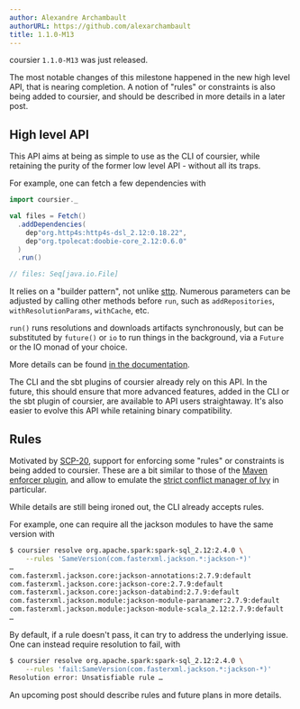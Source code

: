 ```yaml
---
author: Alexandre Archambault
authorURL: https://github.com/alexarchambault
title: 1.1.0-M13
---
```


coursier `1.1.0-M13` was just released.

The most notable changes of this milestone happened in the new high level API,
that is nearing completion. A notion of "rules" or constraints is also being
added to coursier, and should be described in more details in a later post.

## High level API

This API aims at being as simple to use as the CLI of coursier, while retaining
the purity of the former low level API - without all its traps.

For example, one can fetch a few dependencies with
```scala
import coursier._

val files = Fetch()
  .addDependencies(
    dep"org.http4s:http4s-dsl_2.12:0.18.22",
    dep"org.tpolecat:doobie-core_2.12:0.6.0"
  )
  .run()

// files: Seq[java.io.File]
```

It relies on a "builder pattern", not unlike
[sttp](https://softwaremill.com/introducing-sttp-the-scala-http-client).
Numerous parameters can be adjusted by calling other methods before `run`, such
as `addRepositories`, `withResolutionParams`, `withCache`, etc.

`run()` runs resolutions and downloads artifacts synchronously, but can be
substituted by `future()` or `io` to run things
in the background, via a `Future` or the IO monad of your choice.

More details can be found [in the documentation](/docs/1.1.0-M13/api).

The CLI and the sbt plugins of coursier already rely on this API. In the future,
this should ensure that more advanced features, added in the CLI or the sbt
plugin of coursier, are available to API users straightaway. It's also easier
to evolve this API while retaining binary compatibility.

## Rules

Motivated by
[SCP-20](https://github.com/scalacenter/advisoryboard/blob/master/proposals/020-sbt-transitive-dependencies-conflicts.md),
support for enforcing some "rules" or constraints is being added to coursier.
These are a bit similar to those of the
[Maven enforcer plugin](https://maven.apache.org/enforcer/maven-enforcer-plugin),
and allow to emulate the
[strict conflict manager of Ivy](http://ant.apache.org/ivy/history/2.5.0-rc1/settings/conflict-managers.html) in particular.

While details are still being ironed out, the CLI already accepts rules.

For example, one can require all the jackson modules to have the same version
with
```bash
$ coursier resolve org.apache.spark:spark-sql_2.12:2.4.0 \
    --rules 'SameVersion(com.fasterxml.jackson.*:jackson-*)'
…
com.fasterxml.jackson.core:jackson-annotations:2.7.9:default
com.fasterxml.jackson.core:jackson-core:2.7.9:default
com.fasterxml.jackson.core:jackson-databind:2.7.9:default
com.fasterxml.jackson.module:jackson-module-paranamer:2.7.9:default
com.fasterxml.jackson.module:jackson-module-scala_2.12:2.7.9:default
…
```

By default, if a rule doesn't pass, it can try to address the underlying issue.
One can instead require resolution to fail, with
```bash
$ coursier resolve org.apache.spark:spark-sql_2.12:2.4.0 \
    --rules 'fail:SameVersion(com.fasterxml.jackson.*:jackson-*)'
Resolution error: Unsatisfiable rule …
```

An upcoming post should describe rules and future plans in more details.
